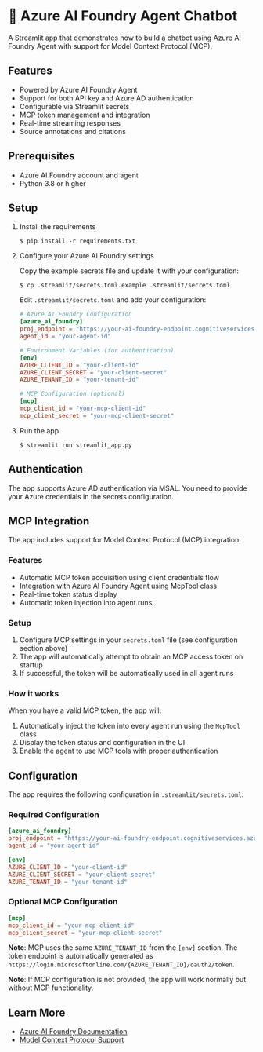 # 🤖 Azure AI Foundry Agent Chatbot

A Streamlit app that demonstrates how to build a chatbot using Azure AI Foundry Agent with support for Model Context Protocol (MCP).

## Features

- Powered by Azure AI Foundry Agent
- Support for both API key and Azure AD authentication
- Configurable via Streamlit secrets
- MCP token management and integration
- Real-time streaming responses
- Source annotations and citations

## Prerequisites

- Azure AI Foundry account and agent
- Python 3.8 or higher

## Setup

1. Install the requirements

   ```
   $ pip install -r requirements.txt
   ```

2. Configure your Azure AI Foundry settings

   Copy the example secrets file and update it with your configuration:
   ```
   $ cp .streamlit/secrets.toml.example .streamlit/secrets.toml
   ```

   Edit `.streamlit/secrets.toml` and add your configuration:
   ```toml
   # Azure AI Foundry Configuration
   [azure_ai_foundry]
   proj_endpoint = "https://your-ai-foundry-endpoint.cognitiveservices.azure.com/"
   agent_id = "your-agent-id"

   # Environment Variables (for authentication)
   [env]
   AZURE_CLIENT_ID = "your-client-id"
   AZURE_CLIENT_SECRET = "your-client-secret"
   AZURE_TENANT_ID = "your-tenant-id"

   # MCP Configuration (optional)
   [mcp]
   mcp_client_id = "your-mcp-client-id"
   mcp_client_secret = "your-mcp-client-secret"
   ```

3. Run the app

   ```
   $ streamlit run streamlit_app.py
   ```

## Authentication

The app supports Azure AD authentication via MSAL. You need to provide your Azure credentials in the secrets configuration.

## MCP Integration

The app includes support for Model Context Protocol (MCP) integration:

### Features
- Automatic MCP token acquisition using client credentials flow
- Integration with Azure AI Foundry Agent using McpTool class
- Real-time token status display
- Automatic token injection into agent runs

### Setup
1. Configure MCP settings in your `secrets.toml` file (see configuration section above)
2. The app will automatically attempt to obtain an MCP access token on startup
3. If successful, the token will be automatically used in all agent runs

### How it works
When you have a valid MCP token, the app will:
1. Automatically inject the token into every agent run using the `McpTool` class
2. Display the token status and configuration in the UI
3. Enable the agent to use MCP tools with proper authentication

## Configuration

The app requires the following configuration in `.streamlit/secrets.toml`:

### Required Configuration
```toml
[azure_ai_foundry]
proj_endpoint = "https://your-ai-foundry-endpoint.cognitiveservices.azure.com/"
agent_id = "your-agent-id"

[env]
AZURE_CLIENT_ID = "your-client-id"
AZURE_CLIENT_SECRET = "your-client-secret"
AZURE_TENANT_ID = "your-tenant-id"
```

### Optional MCP Configuration
```toml
[mcp]
mcp_client_id = "your-mcp-client-id"
mcp_client_secret = "your-mcp-client-secret"
```

**Note**: MCP uses the same `AZURE_TENANT_ID` from the `[env]` section. The token endpoint is automatically generated as `https://login.microsoftonline.com/{AZURE_TENANT_ID}/oauth2/token`.

**Note**: If MCP configuration is not provided, the app will work normally but without MCP functionality.

## Learn More

- [Azure AI Foundry Documentation](https://learn.microsoft.com/en-us/azure/ai-foundry/)
- [Model Context Protocol Support](https://learn.microsoft.com/en-us/azure/ai-foundry/agents/how-to/tools/model-context-protocol)
